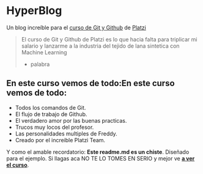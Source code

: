 # HyperBlog 
Un blog increíble para el [curso de Git y Github](https://platzi.com/curso/git-github/ "curso de Git y Github") de [Platzi](https://platzi.com "Platzi")
> El curso de Git y Github de Platzi es lo que hacia falta para triplicar mi salario y lanzarme a la industria del tejido de lana sintetica con Machine Learning
> - palabra

## En este curso vemos de todo:En este curso vemos de todo:
* Todos los comandos de Git.
* El flujo de trabajo de Github.
* El verdadero amor por las buenas practicas.
* Trucos muy locos del profesor.
* Las personalidades multiples de Freddy.
* Creado por el increible Platzi Team.

Y como el amable recordatorio: **Este readme.md es un chiste**. Diseñado para el ejemplo. Si llagas aca NO TE LO TOMES EN SERIO y mejor ve [**a ver el curso**](https://platzi.com/cursos/git-github/ "a ver el curso").
